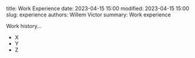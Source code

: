 title: Work Experience
date: 2023-04-15 15:00
modified: 2023-04-15 15:00
slug: experience
authors: Willem Victor
summary: Work experience

Work history...

- X
- Y
- Z

